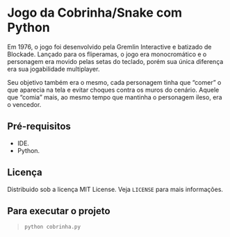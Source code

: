 # Jogo da Cobrinha/Snake com Python 
Em 1976, o jogo foi desenvolvido pela Gremlin Interactive e batizado de Blockade. Lançado para os fliperamas, o jogo era monocromático e o personagem era movido pelas setas do teclado, porém sua única diferença era sua jogabilidade multiplayer. 

Seu objetivo também era o mesmo, cada personagem tinha que “comer” o que aparecia na tela e evitar choques contra os muros do cenário. Aquele que “comia” mais, ao mesmo tempo que mantinha o personagem ileso, era o vencedor. 

## Pré-requisitos
- IDE.
- Python.

## Licença
Distribuido sob a licença MIT License. Veja `LICENSE` para mais informações.

## Para executar o projeto
> ```
>python cobrinha.py
> ```
